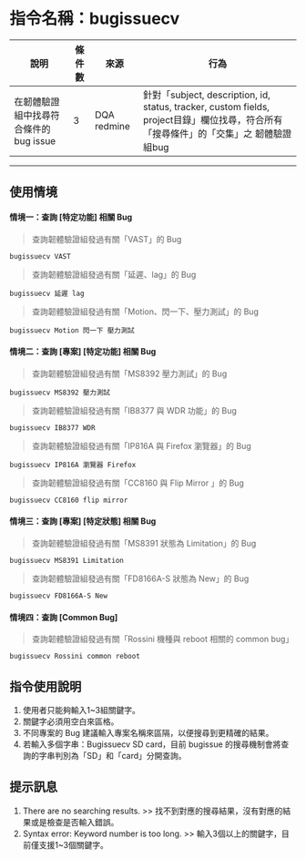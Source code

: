 # 指令名稱：bugissuecv

| 說明 | 條件數 | 來源 | 行為 |
| --- | --- | --- | --- |
| 在韌體驗證組中找尋符合條件的bug issue | 3 | DQA redmine | 針對「subject, description, id, status, tracker, custom fields, project目錄」欄位找尋，符合所有「搜尋條件」的「交集」之 韌體驗證組bug |

---

## 使用情境

#### 情境一：查詢 \[特定功能\] 相關 Bug

> 查詢韌體驗證組發過有關「VAST」的 Bug

```
bugissuecv VAST
```

> 查詢韌體驗證組發過有關「延遲、lag」的 Bug

```
bugissuecv 延遲 lag
```

> 查詢韌體驗證組發過有關「Motion、閃一下、壓力測試」的 Bug

```
bugissuecv Motion 閃一下 壓力測試
```

#### 

#### 情境二：查詢 \[專案\] \[特定功能\] 相關 Bug

> 查詢韌體驗證組發過有關「MS8392 壓力測試」的 Bug

```
bugissuecv MS8392 壓力測試
```

> 查詢韌體驗證組發過有關「IB8377 與 WDR 功能」的 Bug

```
bugissuecv IB8377 WDR
```

> 查詢韌體驗證組發過有關「IP816A 與 Firefox 瀏覽器」的 Bug

```
bugissuecv IP816A 瀏覽器 Firefox
```

> 查詢韌體驗證組發過有關「CC8160 與 Flip Mirror 」的 Bug

```
bugissuecv CC8160 flip mirror
```

#### 

#### 情境三：查詢 \[專案\] \[特定狀態\] 相關 Bug

> 查詢韌體驗證組發過有關「MS8391 狀態為 Limitation」的 Bug

```
bugissuecv MS8391 Limitation
```

> 查詢韌體驗證組發過有關「FD8166A-S 狀態為 New」的 Bug

```
bugissuecv FD8166A-S New
```

#### 

#### 情境四：查詢 \[Common Bug\]

> 查詢韌體驗證組發過有關「Rossini 機種與 reboot 相關的 common bug」

```
bugissuecv Rossini common reboot
```

## 

## 指令使用說明

1. 使用者只能夠輸入1~3組關鍵字。
2. 關鍵字必須用空白來區格。
3. 不同專案的 Bug 建議輸入專案名稱來區隔，以便搜尋到更精確的結果。
4. 若輸入多個字串：Bugissuecv SD card，目前 bugissue 的搜尋機制會將查詢的字串判別為「SD」和「card」分開查詢。

## 

## 提示訊息

1. There are no searching results. &gt;&gt; 找不到對應的搜尋結果，沒有對應的結果或是檢查是否輸入錯誤。
2. Syntax error: Keyword number is too long. &gt;&gt; 輸入3個以上的關鍵字，目前僅支援1~3個關鍵字。



